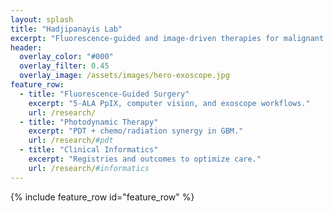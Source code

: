 ```yaml
---
layout: splash
title: "Hadjipanayis Lab"
excerpt: "Fluorescence-guided and image-driven therapies for malignant brain tumors."
header:
  overlay_color: "#000"
  overlay_filter: 0.45
  overlay_image: /assets/images/hero-exoscope.jpg
feature_row:
  - title: "Fluorescence-Guided Surgery"
    excerpt: "5‑ALA PpIX, computer vision, and exoscope workflows."
    url: /research/
  - title: "Photodynamic Therapy"
    excerpt: "PDT + chemo/radiation synergy in GBM."
    url: /research/#pdt
  - title: "Clinical Informatics"
    excerpt: "Registries and outcomes to optimize care."
    url: /research/#informatics
---
```


{% include feature_row id="feature_row" %}
